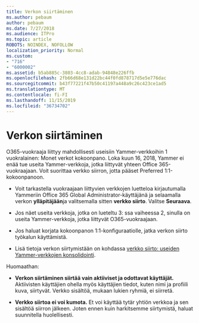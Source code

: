 ```yaml
---
title: Verkon siirtäminen
ms.author: pebaum
author: pebaum
ms.date: 7/27/2018
ms.audience: ITPro
ms.topic: article
ROBOTS: NOINDEX, NOFOLLOW
localization_priority: Normal
ms.custom:
- "716"
- "6000002"
ms.assetid: b5ab885c-3803-4cc8-adab-94848e226ffb
ms.openlocfilehash: 2fb66d68e131d22bc44f0fd878717d5e5e776dac
ms.sourcegitcommit: b43f77221f47b50c41197a448a9c26c423ce1ad5
ms.translationtype: MT
ms.contentlocale: fi-FI
ms.lasthandoff: 11/15/2019
ms.locfileid: "36734702"
---
```

# <a name="network-migration"></a>Verkon siirtäminen

O365-vuokraaja liittyy mahdollisesti useisiin Yammer-verkkoihin 1 vuokralainen: Monet verkot kokoonpano. Loka kuun 16, 2018, Yammer ei enää tue useita Yammer-verkkoja, jotka liittyvät yhteen Office 365-vuokraajaan. Voit suorittaa verkko siirron, jotta pääset Preferred 1:1-kokoonpanoon.
  
- Voit tarkastella vuokraajaan liittyvien verkkojen luetteloa kirjautumalla Yammeriin Office 365 Global Administrator-käyttäjänä ja selaamalla verkon **ylläpitäjään**ja valitsemalla sitten **verkko siirto**. Valitse **Seuraava**.

- Jos näet useita verkkoja, jotka on lueteltu 3: ssa vaiheessa 2, sinulla on useita Yammer-verkkoja, jotka liittyvät O365-vuokraajaan.

- Jos haluat korjata kokoonpanon 1:1-konfiguraatiolle, jatka verkon siirto työkalun käyttämistä.

- Lisä tietoja verkon siirtymistään on kohdassa [verkko siirto: useiden Yammer-verkkojen konsolidointi](https://docs.microsoft.com/yammer/configure-your-yammer-network/consolidate-multiple-yammer-networks).

Huomaathan:
  
- **Verkon siirtäminen siirtää vain aktiiviset ja odottavat käyttäjät.** Aktiivisten käyttäjien ohella myös käyttäjien tiedot, kuten nimi ja profiili kuva, siirtyvät. Verkko sisältöä, mukaan lukien ryhmiä, ei siirretä.

- **Verkko siirtoa ei voi kumota.** Et voi käyttää tytär yhtiön verkkoa ja sen sisältöä siirron jälkeen. Joten ennen kuin harkitsemme siirtymistä, haluat suunnitella huolellisesti.
